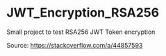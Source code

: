 # JWT_Encryption_RSA256
Small project to test RSA256 JWT Token encryption

Source: https://stackoverflow.com/a/44857593
